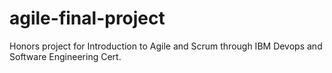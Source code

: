 # agile-final-project
Honors project for Introduction to Agile and Scrum through IBM Devops and Software Engineering Cert.
